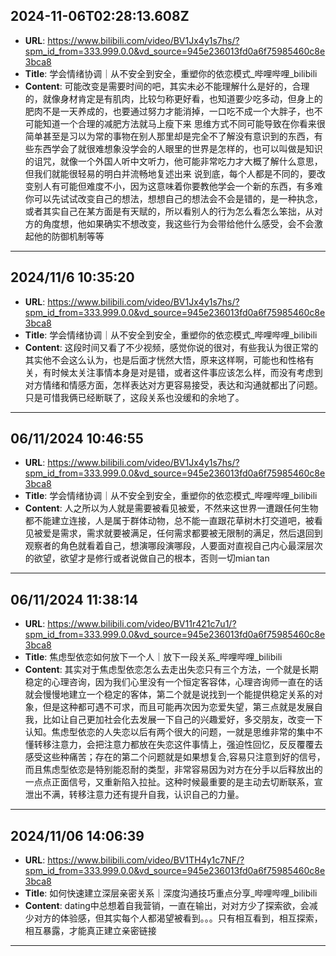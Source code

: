 
  ## 2024-11-06T02:28:13.608Z
  
  - **URL**: https://www.bilibili.com/video/BV1Jx4y1s7hs/?spm_id_from=333.999.0.0&vd_source=945e236013fd0a6f75985460c8e3bca8
  - **Title**: 学会情绪协调｜从不安全到安全，重塑你的依恋模式_哔哩哔哩_bilibili
  - **Content**: 可能改变是需要时间的吧，其实未必不能理解什么是好的，合理的，就像身材肯定是有肌肉，比较匀称更好看，也知道要少吃多动，但身上的肥肉不是一天养成的，也要通过努力才能消掉，一口吃不成一个大胖子，也不可能知道一个合理的减肥方法就马上瘦下来 思维方式不同可能导致在你看来很简单甚至是习以为常的事物在别人那里却是完全不了解没有意识到的东西，有些东西学会了就很难想象没学会的人眼里的世界是怎样的，也可以叫做是知识的诅咒，就像一个外国人听中文听力，他可能非常吃力才大概了解什么意思，但我们就能很轻易的明白并流畅地复述出来 说到底，每个人都是不同的，要改变别人有可能但难度不小，因为这意味着你要教他学会一个新的东西，有多难你可以先试试改变自己的想法，想想自己的想法会不会是错的，是一种执念，或者其实自己在某方面是有天赋的，所以看别人的行为怎么看怎么笨拙，从对方的角度想，他如果确实不想改变，我这些行为会带给他什么感受，会不会激起他的防御机制等等
  
  
  ---
  
  ## 2024/11/6 10:35:20
  
  - **URL**: https://www.bilibili.com/video/BV1Jx4y1s7hs/?spm_id_from=333.999.0.0&vd_source=945e236013fd0a6f75985460c8e3bca8
  - **Title**: 学会情绪协调｜从不安全到安全，重塑你的依恋模式_哔哩哔哩_bilibili
  - **Content**: 这段时间又看了不少视频，感觉你说的很对，有些我认为很正常的其实他不会这么认为，也是后面才恍然大悟，原来这样啊，可能也和性格有关，有时候太关注事情本身是对是错，或者这件事应该怎么样，而没有考虑到对方情绪和情感方面，怎样表达对方更容易接受，表达和沟通就都出了问题。只是可惜我俩已经断联了，这段关系也没缓和的余地了。
  
  
  ---
  
  ## 06/11/2024 10:46:55
  
  - **URL**: https://www.bilibili.com/video/BV1Jx4y1s7hs/?spm_id_from=333.999.0.0&vd_source=945e236013fd0a6f75985460c8e3bca8
  - **Title**: 学会情绪协调｜从不安全到安全，重塑你的依恋模式_哔哩哔哩_bilibili
  - **Content**: 人之所以为人就是需要被看见被爱，不然来这世界一遭跟任何生物都不能建立连接，人是属于群体动物，总不能一直跟花草树木打交道吧，被看见被爱是需求，需求就要被满足，任何需求都要被无限制的满足，然后退回到观察者的角色就看着自己，想演哪段演哪段，人要面对直视自己内心最深层次的欲望，欲望才是修行或者说做自己的根本，否则一切mian tan
  
  
  ---
  
  ## 06/11/2024 11:38:14
  
  - **URL**: https://www.bilibili.com/video/BV11r421c7u1/?spm_id_from=333.999.0.0&vd_source=945e236013fd0a6f75985460c8e3bca8
  - **Title**: 焦虑型依恋如何放下一个人｜放下一段关系_哔哩哔哩_bilibili
  - **Content**: 其实对于焦虑型依恋怎么去走出失恋只有三个方法，一个就是长期稳定的心理咨询，因为我们心里没有一个恒定客容体，心理咨询师一直在的话就会慢慢地建立一个稳定的客体，第二个就是说找到一个能提供稳定关系的对象，但是这种都可遇不可求，而且可能再次因为恋爱失望，第三点就是发展自我，比如让自己更加社会化去发展一下自己的兴趣爱好，多交朋友，改变一下认知。焦虑型依恋的人失恋以后有两个很大的问题，一就是思维非常的集中不懂转移注意力，会把注意力都放在失恋这件事情上，强迫性回忆，反反覆覆去感受这些种痛苦；存在的第二个问题就是如果想复合,容易只注意到好的信号，而且焦虑型依恋是特别能忍耐的类型，非常容易因为对方在分手以后释放出的一点点正面信号，又重新陷入拉扯。这种时候最重要的是主动去切断联系，宣泄出不满，转移注意力还有提升自我，认识自己的力量。
  
  
  ---
  
  ## 2024/11/06 14:06:39
  
  - **URL**: https://www.bilibili.com/video/BV1TH4y1c7NF/?spm_id_from=333.999.0.0&vd_source=945e236013fd0a6f75985460c8e3bca8
  - **Title**: 如何快速建立深层亲密关系｜深度沟通技巧重点分享_哔哩哔哩_bilibili
  - **Content**: dating中总想着自我营销，一直在输出，对对方少了探索欲，会减少对方的体验感，但其实每个人都渴望被看到。。。只有相互看到，相互探索，相互暴露，才能真正建立亲密链接
  
  
  ---
  